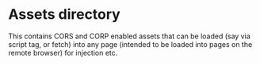 # Assets directory

This contains CORS and CORP enabled assets that can be loaded (say via script tag, or fetch) into
any page (intended to be loaded into pages on the remote browser) for injection etc.

